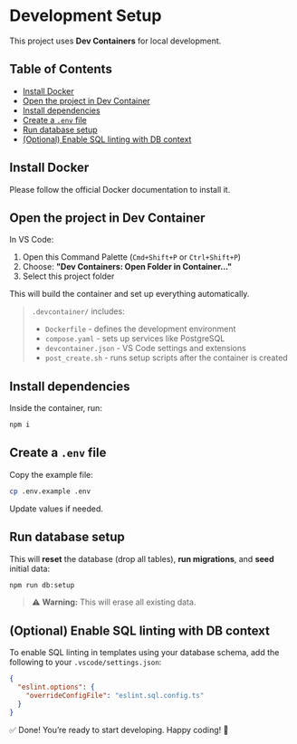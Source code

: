 # Development Setup

This project uses **Dev Containers** for local development.

## Table of Contents

<!-- toc -->

- [Install Docker](#install-docker)
- [Open the project in Dev Container](#open-the-project-in-dev-container)
- [Install dependencies](#install-dependencies)
- [Create a `.env` file](#create-a-env-file)
- [Run database setup](#run-database-setup)
- [(Optional) Enable SQL linting with DB context](#optional-enable-sql-linting-with-db-context)

<!-- tocstop -->

## Install Docker

Please follow the official Docker documentation to install it.

## Open the project in Dev Container

In VS Code:

1. Open this Command Palette (`Cmd+Shift+P` or `Ctrl+Shift+P`)
2. Choose:
   **"Dev Containers: Open Folder in Container..."**
3. Select this project folder

This will build the container and set up everything automatically.

> `.devcontainer/` includes:
>
> - `Dockerfile` - defines the development environment
> - `compose.yaml` - sets up services like PostgreSQL
> - `devcontainer.json` - VS Code settings and extensions
> - `post_create.sh` - runs setup scripts after the container is created

## Install dependencies

Inside the container, run:

```bash
npm i
```

## Create a `.env` file

Copy the example file:

```bash
cp .env.example .env
```

Update values if needed.

## Run database setup

This will **reset** the database (drop all tables), **run migrations**, and **seed** initial data:

```bash
npm run db:setup
```

> ⚠️ **Warning:** This will erase all existing data.

## (Optional) Enable SQL linting with DB context

To enable SQL linting in templates using your database schema, add the following to your `.vscode/settings.json`:

```json
{
  "eslint.options": {
    "overrideConfigFile": "eslint.sql.config.ts"
  }
}
```

✅ Done! You’re ready to start developing.
Happy coding! 🚀
